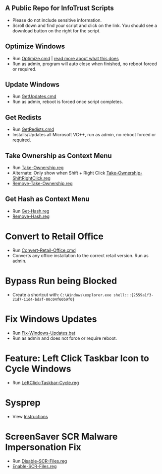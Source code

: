 ## A Public Repo for InfoTrust Scripts
- Please do not include sensitive information.
- Scroll down and find your script and click on the link. You should see a download button on the right for the script.

## Optimize Windows
- Run [Optimize.cmd](Optimize-Windows/Optimize.cmd) | [read more about what this does](Optimize-Windows/README.md)
- Run as admin, program will auto close when finished, no reboot forced or required.

## Update Windows
- Run [GetUpdates.cmd](Optimize-Windows/GetUpdates.cmd)
- Run as admin, reboot is forced once script completes.

## Get Redists
- Run [GetRedists.cmd](Optimize-Windows/GetRedists.cmd)
- Installs/Updates all Microsoft VC++, run as admin, no reboot forced or required.

## Take Ownership as Context Menu
- Run [Take-Ownership.reg](Take-Ownership/Take-Ownership.reg)
- Alternate: Only show when Shift + Right Click [Take-Ownership-ShiftRightClick.reg](Take-Ownership/Take-Ownership-ShiftRightClick.reg)
- [Remove-Take-Ownership.reg](Take-Ownership/Remove-Take-Ownership.reg)

## Get Hash as Context Menu
- Run [Get-Hash.reg](Get-Hash/Get-Hash.reg)
- [Remove-Hash.reg](Get-Hash/Remove-Hash.reg)

# Convert to Retail Office
- Run [Convert-Retail-Office.cmd](Convert-Retail-Office/Covert-Retail-Office.cmd)
- Converts any office installation to the correct retail version. Run as admin.

# Bypass Run being Blocked
- Create a shortcut with: 
`C:\Windows\explorer.exe shell:::{2559a1f3-21d7-11d4-bdaf-00c04f60b9f0}`

# Fix Windows Updates
- Run [Fix-Windows-Updates.bat](Fix-Windows-Updates/Fix-Windows-Updates.bat)
- Run as admin and does not force or require reboot.

# Feature: Left Click Taskbar Icon to Cycle Windows
- Run [LeftClick-Taskbar-Cycle.reg](LeftClick-Taskbar-Cycle/LeftClick-Taskbar-Cycle.reg)

# Sysprep
- View [Instructions](Sysprep/README.md)

# ScreenSaver SCR Malware Impersonation Fix
- Run [Disable-SCR-Files.reg](ScreenSaver-Virus-Disable/Disable-SCR-Files.reg)
- [Enable-SCR-Files.reg](ScreenSaver-Virus-Disable/Enable-SCR-Files.reg)